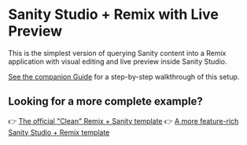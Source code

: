 # Sanity Studio + Remix with Live Preview

This is the simplest version of querying Sanity content into a Remix application with visual editing and live preview inside Sanity Studio.

[See the companion Guide](https://sanity.io/guides/remix-run-live-preview) for a step-by-step walkthrough of this setup.

## Looking for a more complete example?

👉 [The official "Clean" Remix + Sanity template](https://www.sanity.io/templates/remix-sanity-clean)
👉 [A more feature-rich Sanity Studio + Remix template](https://github.com/SimeonGriggs/sanity-remix-template)
